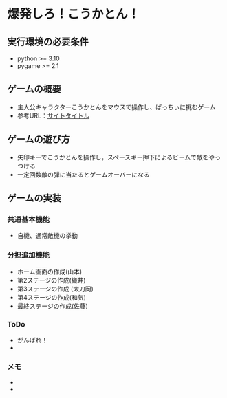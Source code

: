 # 爆発しろ！こうかとん！

## 実行環境の必要条件
* python >= 3.10
* pygame >= 2.1

## ゲームの概要
* 主人公キャラクターこうかとんをマウスで操作し、ぱっちぃに挑むゲーム
* 参考URL：[サイトタイトル](https://www.hoge.com/)

## ゲームの遊び方
* 矢印キーでこうかとんを操作し，スペースキー押下によるビームで敵をやっつける
* 一定回数敵の弾に当たるとゲームオーバーになる

## ゲームの実装
### 共通基本機能
* 自機、通常敵機の挙動

### 分担追加機能
* ホーム画面の作成(山本)
* 第2ステージの作成(織井)
* 第3ステージの作成 (太刀岡)
* 第4ステージの作成(和気)
* 最終ステージの作成(佐藤)
### ToDo
- がんばれ！
- 

### メモ
* 
* 
